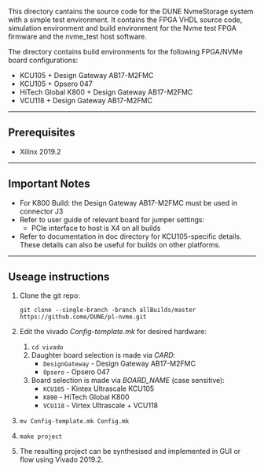 This directory cantains the source code for the DUNE NvmeStorage system with a simple test environment. It contains the FPGA VHDL source code, simulation environment and build environment for the Nvme test FPGA firmware and the nvme_test host software.

The directory contains build environments for the following FPGA/NVMe board configurations:

- KCU105 + Design Gateway AB17-M2FMC
- KCU105 + Opsero 047
- HiTech Global K800 + Design Gateway AB17-M2FMC
- VCU118 + Design Gateway AB17-M2FMC

---

## Prerequisites

- Xilinx 2019.2

---

## Important Notes

- For K800 Build: the Design Gateway AB17-M2FMC must be used in connector J3
- Refer to user guide of relevant board for jumper settings:
    - PCIe interface to host is X4 on all builds
- Refer to documentation in doc directory for KCU105-specific details. These details can also be useful for builds on other platforms.

---

## Useage instructions

1. Clone the git repo: 

    `git clone --single-branch -branch allBuilds/master https://github.come/DUNE/pl-nvme.git`

2. Edit the vivado *Config-template.mk* for desired hardware:
    1. `cd vivado`
    2. Daughter board selection is made via *CARD*:
        - `DesignGateway` - Design Gateway AB17-M2FMC
        - `Opsero` - Opsero 047
    3. Board selection is made via *BOARD_NAME* (case sensitive):
        - `KCU105` - Kintex Ultrascale KCU105
        - `K800` - HiTech Global K800
        - `VCU118` - Virtex Ultrascale + VCU118
3. `mv Config-template.mk Config.mk`
4. `make project`
5. The resulting project can be synthesised and implemented in GUI or flow using Vivado 2019.2.